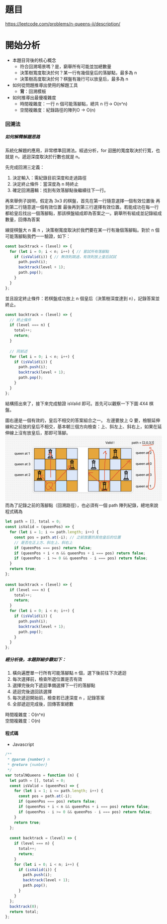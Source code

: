 # 題目

https://leetcode.com/problems/n-queens-ii/description/

# 開始分析

- 本題目背後的核心概念
  - 符合回溯場景嗎？是，窮舉所有可能並加總數量
  - 決策樹寬度取決於何？某一行有幾個皇后的落腳點，最多為 n
  - 決策樹高度取決於何？棋盤有幾行可以放皇后，最多為 n
- 如何從問題推導出使用的解題工具
  - **背**：回溯模板
- 如何推導出最優複雜度
  - 時間複雜度：一行 n 個可能落腳點，總共 n 行-> O(n^n)  
  - 空間複雜度：紀錄路徑的陣列O -> O(n)

### 回溯法

##### 如何解釋解題思路

系統化解題的應用，非常標準回溯法。經過分析，for 迴圈的寬度取決於行寬，也就是 n，遞迴深度取決於行數也就是 n。

先完成回溯三定義：
1. 決定輸入：需紀錄目前深度和走過路徑
2. 決定終止條件：當深度為 n 時終止
3. 確定回溯邏輯：找到有效落腳點後繼續往下一行。

再來舉例子說明，假定為 3x3 的棋盤，首先在第一行隨意選擇一個有效位置後
再到第二行隨意選一個有效位置
最後再到第三行選擇有效位置。若能成功在每一行都給皇后找出一個落腳點，那該棋盤組成即為答案之一。窮舉所有組成並記錄組成數量，回傳為答案

線提棋盤大 n 乘 n ，決策樹寬度取決於我們要在某一行有幾個落腳點。對於 n 個可能落腳點我們一一驗證，如下：

```js
const backtrack = (level) => {
  for (let i = 0; i < n; i++) { // 嘗試所有落腳點
    if (isValid(i)) { // 無效則跳過，有效則放上皇后試試
      path.push(i);
      backtrack(level + 1);
      path.pop();
    }
  }
};
```

並且設定終止條件：若棋盤成功放上 n 個皇后（決策樹深度達到 n），記錄答案並終止。

```js
const backtrack = (level) => {
  // 終止條件
  if (level === n) {
    total++;
    return;
  }

  // 同前述
  for (let i = 0; i < n; i++) {
    if (isValid(i)) {
      path.push(i);
      backtrack(level + 1);
      path.pop();
    }
  }
};
```

結構搭出來了，接下來完成驗證 isValid 即可。首先可以觀察一下下圖 4X4 棋盤。

圖右邊是一個有效的，皇后不相交的答案組合之一。
左邊要放上 Q 要，檢驗延伸線和之前放的皇后不相交，基本朝三個方向檢查：上、斜左上、斜右上，如果在延伸線上沒有放皇后，那即可落腳。
![](./52-1.png)
而為了記錄之前的落腳點（回溯路徑），也必須有一個 path 陣列紀錄，總地來說程式碼為

```js
let path = [], total = 0;
const isValid = (queenPos) => {
  for (let i = 1; i <= path.length; i++) {
    const pos = path.at(-i); // 之前放置的其他皇后的位置
    // 是否在正上方、斜左上、斜右上
    if (queenPos === pos) return false;
    if (queenPos + i < n && queenPos + i === pos) return false;
    if (queenPos - i >= 0 && queenPos - i === pos) return false;
  }
  return true;
};

const backtrack = (level) => {
  if (level === n) {
    total++;
    return;
  }
  for (let i = 0; i < n; i++) {
    if (isValid(i)) {
      path.push(i);
      backtrack(level + 1);
      path.pop();
    }
  }
};
```

##### 經分析後，本題詳細步驟如下：

1. 橫向遍歷單一行所有可能落腳點 n 個，選下後前往下次遞迴
2. 每次選擇前，檢查所選位置是否有效
3. 選擇完後向下遞迴準備選擇下一行的落腳點
4. 遞迴完後退回該選擇
5. 每次遞迴開始前，檢查若已達深度 n ，記錄答案
6. 全部遞迴完成後，回傳答案總數

時間複雜度：O(n^n)  
空間複雜度：O(n)

#### 程式碼

- Javascript

```js
/**
 * @param {number} n
 * @return {number}
 */
var totalNQueens = function (n) {
  let path = [], total = 0;
  const isValid = (queenPos) => {
    for (let i = 1; i <= path.length; i++) {
      const pos = path.at(-i);
      if (queenPos === pos) return false;
      if (queenPos + i < n && queenPos + i === pos) return false;
      if (queenPos - i >= 0 && queenPos - i === pos) return false;
    }
    return true;
  };

  const backtrack = (level) => {
    if (level === n) {
      total++;
      return;
    }
    for (let i = 0; i < n; i++) {
      if (isValid(i)) {
        path.push(i);
        backtrack(level + 1);
        path.pop();
      }
    }
  };
  backtrack(0);
  return total;
};
```
